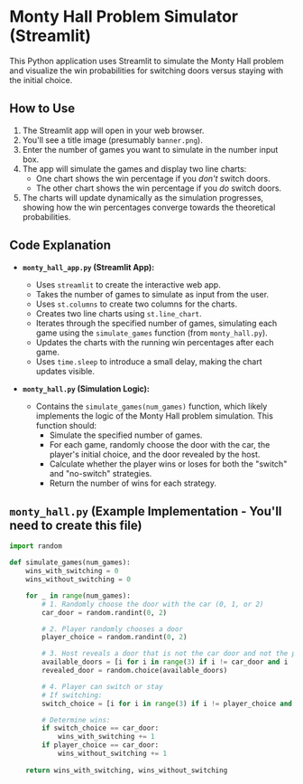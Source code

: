 # Monty Hall Problem Simulator (Streamlit)

This Python application uses Streamlit to simulate the Monty Hall problem and visualize the win probabilities for switching doors versus staying with the initial choice.



## How to Use

1.  The Streamlit app will open in your web browser.
2.  You'll see a title image (presumably `banner.png`).
3.  Enter the number of games you want to simulate in the number input box.
4.  The app will simulate the games and display two line charts:
    *   One chart shows the win percentage if you *don't* switch doors.
    *   The other chart shows the win percentage if you *do* switch doors.
5.  The charts will update dynamically as the simulation progresses, showing how the win percentages converge towards the theoretical probabilities.

## Code Explanation

*   **`monty_hall_app.py` (Streamlit App):**
    *   Uses `streamlit` to create the interactive web app.
    *   Takes the number of games to simulate as input from the user.
    *   Uses `st.columns` to create two columns for the charts.
    *   Creates two line charts using `st.line_chart`.
    *   Iterates through the specified number of games, simulating each game using the `simulate_games` function (from `monty_hall.py`).
    *   Updates the charts with the running win percentages after each game.
    *   Uses `time.sleep` to introduce a small delay, making the chart updates visible.

*   **`monty_hall.py` (Simulation Logic):**
    *   Contains the `simulate_games(num_games)` function, which likely implements the logic of the Monty Hall problem simulation.  This function should:
        *   Simulate the specified number of games.
        *   For each game, randomly choose the door with the car, the player's initial choice, and the door revealed by the host.
        *   Calculate whether the player wins or loses for both the "switch" and "no-switch" strategies.
        *   Return the number of wins for each strategy.

## `monty_hall.py` (Example Implementation - You'll need to create this file)

```python
import random

def simulate_games(num_games):
    wins_with_switching = 0
    wins_without_switching = 0

    for _ in range(num_games):
        # 1. Randomly choose the door with the car (0, 1, or 2)
        car_door = random.randint(0, 2)

        # 2. Player randomly chooses a door
        player_choice = random.randint(0, 2)

        # 3. Host reveals a door that is not the car door and not the player's choice
        available_doors = [i for i in range(3) if i != car_door and i != player_choice]
        revealed_door = random.choice(available_doors)

        # 4. Player can switch or stay
        # If switching:
        switch_choice = [i for i in range(3) if i != player_choice and i != revealed_door][0]

        # Determine wins:
        if switch_choice == car_door:
            wins_with_switching += 1
        if player_choice == car_door:
            wins_without_switching += 1
            
    return wins_with_switching, wins_without_switching
